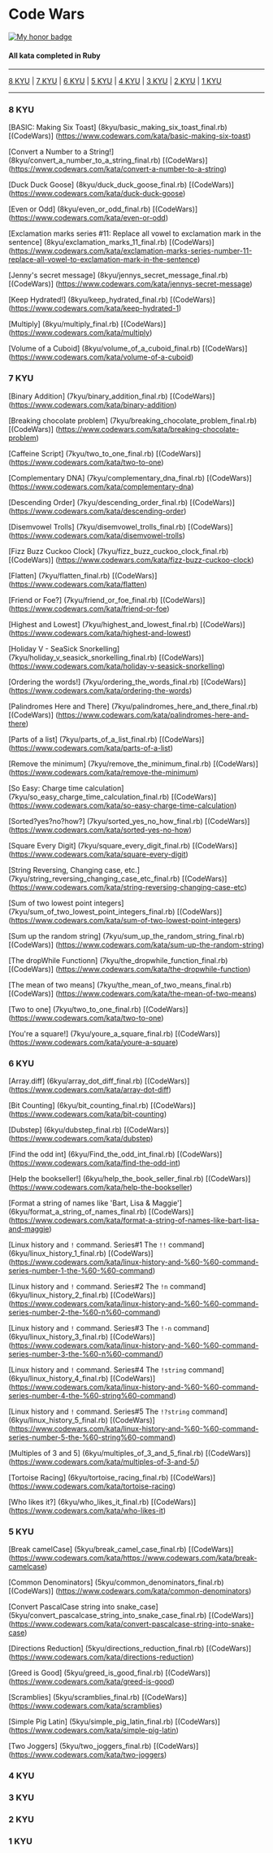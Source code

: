 # Code Wars
[![My honor badge](https://www.codewars.com/users/J-Marriott/badges/small)](https://www.codewars.com/users/J-Marriott)
#### All kata completed in Ruby
***
[8 KYU](#8KYU) | [7 KYU](#7KYU) | [6 KYU](#6KYU) | [5 KYU](#5KYU) | [4 KYU](#4KYU) | [3 KYU](#3KYU) | [2 KYU](#2KYU) | [1 KYU](#1KYU)

***
### <a name="8KYU">8 KYU</a>

[BASIC: Making Six Toast] (8kyu/basic_making_six_toast_final.rb) [(CodeWars)] (https://www.codewars.com/kata/basic-making-six-toast)

[Convert a Number to a String!] (8kyu/convert_a_number_to_a_string_final.rb) [(CodeWars)] (https://www.codewars.com/kata/convert-a-number-to-a-string)

[Duck Duck Goose] (8kyu/duck_duck_goose_final.rb) [(CodeWars)] (https://www.codewars.com/kata/duck-duck-goose)

[Even or Odd] (8kyu/even_or_odd_final.rb) [(CodeWars)] (https://www.codewars.com/kata/even-or-odd)

[Exclamation marks series #11: Replace all vowel to exclamation mark in the sentence] (8kyu/exclamation_marks_11_final.rb) [(CodeWars)] (https://www.codewars.com/kata/exclamation-marks-series-number-11-replace-all-vowel-to-exclamation-mark-in-the-sentence)

[Jenny's secret message] (8kyu/jennys_secret_message_final.rb) [(CodeWars)] (https://www.codewars.com/kata/jennys-secret-message)

[Keep Hydrated!] (8kyu/keep_hydrated_final.rb) [(CodeWars)] (https://www.codewars.com/kata/keep-hydrated-1)

[Multiply] (8kyu/multiply_final.rb) [(CodeWars)] (https://www.codewars.com/kata/multiply)

[Volume of a Cuboid] (8kyu/volume_of_a_cuboid_final.rb) [(CodeWars)] (https://www.codewars.com/kata/volume-of-a-cuboid)

### <a name="7KYU">7 KYU</a>

[Binary Addition] (7kyu/binary_addition_final.rb) [(CodeWars)] (https://www.codewars.com/kata/binary-addition)

[Breaking chocolate problem] (7kyu/breaking_chocolate_problem_final.rb) [(CodeWars)] (https://www.codewars.com/kata/breaking-chocolate-problem)

[Caffeine Script] (7kyu/two_to_one_final.rb) [(CodeWars)] (https://www.codewars.com/kata/two-to-one)

[Complementary DNA] (7kyu/complementary_dna_final.rb) [(CodeWars)] (https://www.codewars.com/kata/complementary-dna)

[Descending Order] (7kyu/descending_order_final.rb) [(CodeWars)] (https://www.codewars.com/kata/descending-order)

[Disemvowel Trolls] (7kyu/disemvowel_trolls_final.rb) [(CodeWars)] (https://www.codewars.com/kata/disemvowel-trolls)

[Fizz Buzz Cuckoo Clock] (7kyu/fizz_buzz_cuckoo_clock_final.rb) [(CodeWars)] (https://www.codewars.com/kata/fizz-buzz-cuckoo-clock)

[Flatten] (7kyu/flatten_final.rb) [(CodeWars)] (https://www.codewars.com/kata/flatten)

[Friend or Foe?] (7kyu/friend_or_foe_final.rb) [(CodeWars)] (https://www.codewars.com/kata/friend-or-foe)

[Highest and Lowest] (7kyu/highest_and_lowest_final.rb) [(CodeWars)] (https://www.codewars.com/kata/highest-and-lowest)

[Holiday V - SeaSick Snorkelling] (7kyu/holiday_v_seasick_snorkelling_final.rb) [(CodeWars)] (https://www.codewars.com/kata/holiday-v-seasick-snorkelling)

[Ordering the words!] (7kyu/ordering_the_words_final.rb) [(CodeWars)] (https://www.codewars.com/kata/ordering-the-words)

[Palindromes Here and There] (7kyu/palindromes_here_and_there_final.rb) [(CodeWars)] (https://www.codewars.com/kata/palindromes-here-and-there)

[Parts of a list] (7kyu/parts_of_a_list_final.rb) [(CodeWars)] (https://www.codewars.com/kata/parts-of-a-list)

[Remove the minimum] (7kyu/remove_the_minimum_final.rb) [(CodeWars)] (https://www.codewars.com/kata/remove-the-minimum)

[So Easy: Charge time calculation] (7kyu/so_easy_charge_time_calculation_final.rb) [(CodeWars)] (https://www.codewars.com/kata/so-easy-charge-time-calculation)

[Sorted?yes?no?how?] (7kyu/sorted_yes_no_how_final.rb) [(CodeWars)] (https://www.codewars.com/kata/sorted-yes-no-how)

[Square Every Digit] (7kyu/square_every_digit_final.rb) [(CodeWars)] (https://www.codewars.com/kata/square-every-digit)

[String Reversing, Changing case, etc.] (7kyu/string_reversing_changing_case_etc_final.rb) [(CodeWars)] (https://www.codewars.com/kata/string-reversing-changing-case-etc)

[Sum of two lowest point integers] (7kyu/sum_of_two_lowest_point_integers_final.rb) [(CodeWars)] (https://www.codewars.com/kata/sum-of-two-lowest-point-integers)

[Sum up the random string] (7kyu/sum_up_the_random_string_final.rb) [(CodeWars)] (https://www.codewars.com/kata/sum-up-the-random-string)

[The dropWhile Functionn] (7kyu/the_dropwhile_function_final.rb) [(CodeWars)] (https://www.codewars.com/kata/the-dropwhile-function)

[The mean of two means] (7kyu/the_mean_of_two_means_final.rb) [(CodeWars)] (https://www.codewars.com/kata/the-mean-of-two-means)

[Two to one] (7kyu/two_to_one_final.rb) [(CodeWars)] (https://www.codewars.com/kata/two-to-one)

[You're a square!] (7kyu/youre_a_square_final.rb) [(CodeWars)] (https://www.codewars.com/kata/youre-a-square)



### <a name="6KYU">6 KYU</a>

[Array.diff] (6kyu/array_dot_diff_final.rb) [(CodeWars)] (https://www.codewars.com/kata/array-dot-diff)

[Bit Counting] (6kyu/bit_counting_final.rb) [(CodeWars)] (https://www.codewars.com/kata/bit-counting)

[Dubstep] (6kyu/dubstep_final.rb) [(CodeWars)] (https://www.codewars.com/kata/dubstep)

[Find the odd int] (6kyu/Find_the_odd_int_final.rb) [(CodeWars)] (https://www.codewars.com/kata/find-the-odd-int)

[Help the bookseller!] (6kyu/help_the_book_seller_final.rb) [(CodeWars)] (https://www.codewars.com/kata/help-the-bookseller)

[Format a string of names like 'Bart, Lisa & Maggie'] (6kyu/format_a_string_of_names_final.rb) [(CodeWars)] (https://www.codewars.com/kata/format-a-string-of-names-like-bart-lisa-and-maggie)

[Linux history and `!` command. Series#1 The `!!` command] (6kyu/linux_history_1_final.rb) [(CodeWars)] (https://www.codewars.com/kata/linux-history-and-%60-%60-command-series-number-1-the-%60-%60-command)

[Linux history and `!` command. Series#2 The `!n` command] (6kyu/linux_history_2_final.rb) [(CodeWars)] (https://www.codewars.com/kata/linux-history-and-%60-%60-command-series-number-2-the-%60-n%60-command)

[Linux history and `!` command. Series#3 The `!-n` command] (6kyu/linux_history_3_final.rb) [(CodeWars)] (https://www.codewars.com/kata/linux-history-and-%60-%60-command-series-number-3-the-%60-n%60-command/)

[Linux history and `!` command. Series#4 The `!string` command] (6kyu/linux_history_4_final.rb) [(CodeWars)] (https://www.codewars.com/kata/linux-history-and-%60-%60-command-series-number-4-the-%60-string%60-command)

[Linux history and `!` command. Series#5 The `!?string` command] (6kyu/linux_history_5_final.rb) [(CodeWars)] (https://www.codewars.com/kata/linux-history-and-%60-%60-command-series-number-5-the-%60-string%60-command)

[Multiples of 3 and 5] (6kyu/multiples_of_3_and_5_final.rb) [(CodeWars)] (https://www.codewars.com/kata/multiples-of-3-and-5/)

[Tortoise Racing] (6kyu/tortoise_racing_final.rb) [(CodeWars)] (https://www.codewars.com/kata/tortoise-racing)

[Who likes it?] (6kyu/who_likes_it_final.rb) [(CodeWars)] (https://www.codewars.com/kata/who-likes-it)

### <a name="5KYU">5 KYU</a>

[Break camelCase] (5kyu/break_camel_case_final.rb) [(CodeWars)] (https://www.codewars.com/kata/https://www.codewars.com/kata/break-camelcase)

[Common Denominators] (5kyu/common_denominators_final.rb) [(CodeWars)] (https://www.codewars.com/kata/common-denominators)

[Convert PascalCase string into snake_case] (5kyu/convert_pascalcase_string_into_snake_case_final.rb) [(CodeWars)] (https://www.codewars.com/kata/convert-pascalcase-string-into-snake-case)

[Directions Reduction] (5kyu/directions_reduction_final.rb) [(CodeWars)] (https://www.codewars.com/kata/directions-reduction)

[Greed is Good] (5kyu/greed_is_good_final.rb) [(CodeWars)] (https://www.codewars.com/kata/greed-is-good)

[Scramblies] (5kyu/scramblies_final.rb) [(CodeWars)] (https://www.codewars.com/kata/scramblies)

[Simple Pig Latin] (5kyu/simple_pig_latin_final.rb) [(CodeWars)] (https://www.codewars.com/kata/simple-pig-latin)

[Two Joggers] (5kyu/two_joggers_final.rb) [(CodeWars)] (https://www.codewars.com/kata/two-joggers)

### <a name="4KYU">4 KYU</a>

### <a name="3KYU">3 KYU</a>

### <a name="2KYU">2 KYU</a>

### <a name="1KYU">1 KYU</a>
